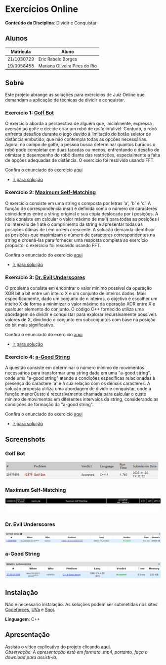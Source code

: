 # Exercícios Online

**Conteúdo da Disciplina**: Dividir e Conquistar <br>

## Alunos
|Matrícula | Aluno |
| -- | -- |
| 21/1030729  |  Eric Rabelo Borges |
| 19/0058455  |  Mariana Oliveira Pires do Rio |

## Sobre 

Este projeto abrange as soluções para exercícios de Juiz Online que demandam a aplicação de técnicas de dividir e conquistar.
 
### Exercício 1:  [Golf Bot](http://uva.onlinejudge.org/index.php?option=com_onlinejudge&Itemid=8&category=24&page=show_problem&problem=4744)
O exercício aborda a perspectiva de alguém que, inicialmente, expressa aversão ao golfe e decide criar um robô de golfe infalível. Contudo, o robô enfrenta desafios durante o jogo devido à limitação do botão seletor de distância embutido, que não contempla todas as opções necessárias. Agora, no campo de golfe, a pessoa busca determinar quantos buracos o robô pode completar em duas tacadas ou menos, enfrentando o desafio de otimizar o desempenho do robô diante das restrições, especialmente a falta de opções adequadas de distância.
O exercicio foi resolvido usando FFT.

Confira o enunciado do exercício [aqui](http://uva.onlinejudge.org/index.php?option=com_onlinejudge&Itemid=8&category=24&page=show_problem&problem=4744)

- [Ir para solução](Solutions/golf_bot.cpp)

### Exercício 2: [Maximum Self-Matching](https://www.spoj.com/problems/MAXMATCH/)

O exercício consiste em uma string s composta por letras 'a', 'b' e 'c'. A função de correspondência ms(i) é definida como o número de caracteres coincidentes entre a string original e sua cópia deslocada por i posições. A ideia consiste em calcular o valor máximo de ms(i) para todas as posições i no intervalo de 1 até o comprimento da string e apresentar todas as posições ótimas de i em ordem crescente. 
A solução demanda identificar as posições que maximizam o número de caracteres correspondentes na string e ordená-las para fornecer uma resposta completa ao exercício proposto, o exercicio foi resolvido usando FFT.

Confira o enunciado do exercício [aqui](https://www.spoj.com/problems/MAXMATCH/)

- [Ir para solução](Solutions/maxmatch.cpp)
### Exercício 3: [Dr. Evil Underscores](https://codeforces.com/problemset/problem/1285/D)

O problema consiste em encontrar o valor mínimo possível da operação XOR bit a bit entre um inteiro X e um conjunto de inteiros dados. Mais especificamente, dado um conjunto de n inteiros, o objetivo é escolher um inteiro X de forma a minimizar o valor máximo da operação XOR entre X e qualquer elemento do conjunto. O código C++ fornecido utiliza uma abordagem de dividir e conquistar para explorar recursivamente possíveis valores de X, dividindo o conjunto em subconjuntos com base na posição do bit mais significativo.

Confira o enunciado do exercício [aqui](https://codeforces.com/problemset/problem/1285/D)

- [Ir para solução](Solutions/Dr.EvilUnderscores.cpp)

### Exercício 4: [a-Good String](https://codeforces.com/contest/1385/problem/D)

A questão consiste em determinar o número mínimo de movimentos necessários para transformar uma string dada em uma "a-good string", onde uma "a-good string" atende a condições específicas relacionadas à presença do caractere 'a' e à sua relação com os demais caracteres. A solução proposta utiliza uma abordagem de dividir e conquistar, onde a função menorCusto é recursivamente chamada para calcular o custo mínimo de movimentos em diferentes intervalos da string, considerando as condições de formação da "a-good string". 

Confira o enunciado do exercício [aqui](https://codeforces.com/contest/1385/problem/D)

- [Ir para solução](Solutions/a-GoodString.cpp)


## Screenshots

### Golf Bot
![](Assets/Golf_Bot.png)

### Maximum Self-Matching
![](Assets/max.png)

### Dr. Evil Underscores
![](Assets/Dr.EvilUnderscores.png)

### a-Good String
![](Assets/aGoodString.cpp.png)

## Instalação 
Não é necessario instalação. As soluções podem ser submetidas nos sites: [Codeforces](https://codeforces.com/), [UVa](https://onlinejudge.org/index.php) e [Spoj](https://www.spoj.com/).

**Linguagem**: C++<br>

## Apresentação
Assista o vídeo explicativo do projeto clicando [aqui](/Apresentação.mp4). <br>
*Observação: A apresentação está em formato .mp4, portanto, faça o download para assisti-la.*